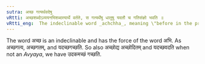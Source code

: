 ```yaml
---
sutra: अच्छ गत्यर्थवदेषु
vRtti: अच्छशब्दोऽव्ययनभिशब्दस्यार्थे वर्तते, स गत्यर्थेषु धातुषु यदतौ च गतिसंज्ञो भवति ॥
vRtti_eng:  The indeclinable word _achchha_, meaning \"before in the presence of,\" is called _gati_, when used in composition with verbs denoting \"motion\" or with the verb \"_vad_\" to speak.
---
```

The word अच्छ is an indeclinable and has the force of the word अभि. As अच्छगत्य, अच्छगतम्, and यदच्छगच्छति. So also अच्छोद्य अच्छोदितम् and यदच्छवदति when not an _Avyaya_, we have उदकमच्छं गच्छति.
